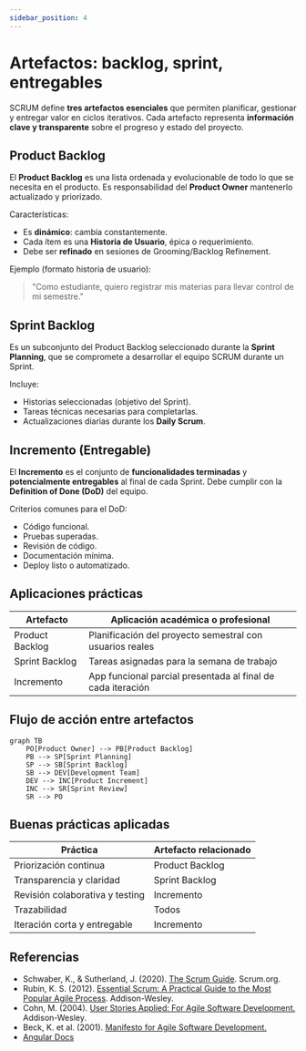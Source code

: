 ```yaml
---
sidebar_position: 4
---
```


# Artefactos: backlog, sprint, entregables

SCRUM define **tres artefactos esenciales** que permiten planificar, gestionar y entregar valor en ciclos iterativos. Cada artefacto representa **información clave y transparente** sobre el progreso y estado del proyecto.

## Product Backlog

El **Product Backlog** es una lista ordenada y evolucionable de todo lo que se necesita en el producto. Es responsabilidad del **Product Owner** mantenerlo actualizado y priorizado.

Características:

- Es **dinámico**: cambia constantemente.
- Cada ítem es una **Historia de Usuario**, épica o requerimiento.
- Debe ser **refinado** en sesiones de Grooming/Backlog Refinement.

Ejemplo (formato historia de usuario):

> "Como estudiante, quiero registrar mis materias para llevar control de mi semestre."

## Sprint Backlog

Es un subconjunto del Product Backlog seleccionado durante la **Sprint Planning**, que se compromete a desarrollar el equipo SCRUM durante un Sprint.

Incluye:

- Historias seleccionadas (objetivo del Sprint).
- Tareas técnicas necesarias para completarlas.
- Actualizaciones diarias durante los **Daily Scrum**.

## Incremento (Entregable)

El **Incremento** es el conjunto de **funcionalidades terminadas** y **potencialmente entregables** al final de cada Sprint. Debe cumplir con la **Definition of Done (DoD)** del equipo.

Criterios comunes para el DoD:

- Código funcional.
- Pruebas superadas.
- Revisión de código.
- Documentación mínima.
- Deploy listo o automatizado.

## Aplicaciones prácticas

|Artefacto|Aplicación académica o profesional|
|--|--|
|Product Backlog|Planificación del proyecto semestral con usuarios reales|
|Sprint Backlog|Tareas asignadas para la semana de trabajo|
|Incremento|App funcional parcial presentada al final de cada iteración|

## Flujo de acción entre artefactos

```mermaid
graph TB
    PO[Product Owner] --> PB[Product Backlog]
    PB --> SP[Sprint Planning]
    SP --> SB[Sprint Backlog]
    SB --> DEV[Development Team]
    DEV --> INC[Product Increment]
    INC --> SR[Sprint Review]
    SR --> PO
```

## Buenas prácticas aplicadas

|Práctica|Artefacto relacionado|
|--|--|
|Priorización continua|Product Backlog|
|Transparencia y claridad|Sprint Backlog|
|Revisión colaborativa y testing|Incremento|
|Trazabilidad|Todos|
|Iteración corta y entregable|Incremento|

## Referencias

- Schwaber, K., & Sutherland, J. (2020). [The Scrum Guide](https://scrumguides.org/). Scrum.org.
- Rubin, K. S. (2012). [Essential Scrum: A Practical Guide to the Most Popular Agile Process](https://www.informit.com/store/essential-scrum-a-practical-guide-to-the-most-popular-9780137043293). Addison-Wesley.
- Cohn, M. (2004). [User Stories Applied: For Agile Software Development.](https://www.informit.com/store/user-stories-applied-for-agile-software-development-9780321205681) Addison-Wesley.
- Beck, K. et al. (2001). [Manifesto for Agile Software Development.](https://agilemanifesto.org/)
- [Angular Docs](https://angular.io/docs)
